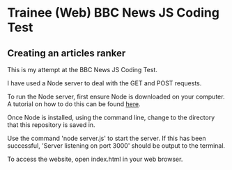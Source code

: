 # Trainee (Web) BBC News JS Coding Test
## Creating an articles ranker
This is my attempt at the BBC News JS Coding Test.

I have used a Node server to deal with the GET and POST requests.

To run the Node server, first ensure Node is downloaded on your computer. A tutorial on how to do this can be found [here](https://blog.teamtreehouse.com/install-node-js-npm-windows).

Once Node is installed, using the command line, change to the directory that this repository is saved in.

Use the command 'node server.js' to start the server. If this has been successful, 'Server listening on port 3000' should be output to the terminal.

To access the website, open index.html in your web browser.
